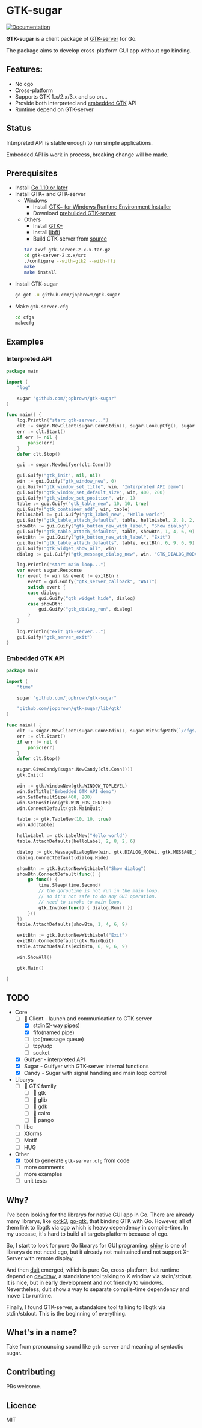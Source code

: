 # GTK-sugar

[![Documentation](https://godoc.org/github.com/jopbrown/gtk-sugar?status.svg)](https://godoc.org/github.com/jopbrown/gtk-sugar?)

**GTK-sugar** is a client package of [GTK-server](http://www.gtk-server.org/intro.html) for Go.

The package aims to develop cross-platform GUI app without cgo binding.

## Features:
* No cgo
* Cross-platform
* Supports GTK 1.x/2.x/3.x and so on...
* Provide both interpreted and [embedded GTK](http://www.gtk-server.org/faq.html#embedded) API
* Runtime depend on GTK-server

## Status
Interpreted API is stable enough to run simple applications.

Embedded API is work in process, breaking change will be made.

## Prerequisites

* Install [Go 1.10 or later](http://golang.org/doc/install.html)
* Install GTK+ and GTK-server
	* Windows
		* Install [GTK+ for Windows Runtime Environment Installer](https://github.com/tschoonj/GTK-for-Windows-Runtime-Environment-Installer/releases)
		* Download [prebuilded GTK-server](https://github.com/jopbrown/gtk-server/releases)
	* Others
		* Install [GTK+](https://www.gtk.org/download/)
		* Install [libffi](http://sourceware.org/libffi/)
		* Build GTK-server from [source](http://www.gtk-server.org/download.html)
		```bash
		tar zxvf gtk-server-2.x.x.tar.gz
		cd gtk-server-2.x.x/src
		./configure --with-gtk2 --with-ffi
		make
		make install
		```
* Install GTK-sugar
	```bash
	go get -u github.com/jopbrown/gtk-sugar
	```
* Make `gtk-server.cfg`
	```bash
	cd cfgs
	makecfg
	```

## Examples

### Interpreted API

```go
package main

import (
	"log"

	sugar "github.com/jopbrown/gtk-sugar"
)

func main() {
	log.Println("start gtk-server...")
	clt := sugar.NewClient(sugar.ConnStdin(), sugar.LookupCfg(), sugar.WithDebug(true))
	err := clt.Start()
	if err != nil {
		panic(err)
	}
	defer clt.Stop()

	gui := sugar.NewGuifyer(clt.Conn())

	gui.Guify("gtk_init", nil, nil)
	win := gui.Guify("gtk_window_new", 0)
	gui.Guify("gtk_window_set_title", win, "Interpreted API demo")
	gui.Guify("gtk_window_set_default_size", win, 400, 200)
	gui.Guify("gtk_window_set_position", win, 1)
	table := gui.Guify("gtk_table_new", 10, 10, true)
	gui.Guify("gtk_container_add", win, table)
	helloLabel := gui.Guify("gtk_label_new", "Hello world")
	gui.Guify("gtk_table_attach_defaults", table, helloLabel, 2, 8, 2, 6)
	showBtn := gui.Guify("gtk_button_new_with_label", "Show dialog")
	gui.Guify("gtk_table_attach_defaults", table, showBtn, 1, 4, 6, 9)
	exitBtn := gui.Guify("gtk_button_new_with_label", "Exit")
	gui.Guify("gtk_table_attach_defaults", table, exitBtn, 6, 9, 6, 9)
	gui.Guify("gtk_widget_show_all", win)
	dialog := gui.Guify("gtk_message_dialog_new", win, "GTK_DIALOG_MODAL", "GTK_MESSAGE_INFO", "GTK_BUTTONS_OK", "Hello world", "''")

	log.Println("start main loop...")
	var event sugar.Response
	for event != win && event != exitBtn {
		event = gui.Guify("gtk_server_callback", "WAIT")
		switch event {
		case dialog:
			gui.Guify("gtk_widget_hide", dialog)
		case showBtn:
			gui.Guify("gtk_dialog_run", dialog)
		}
	}

	log.Println("exit gtk-server...")
	gui.Guify("gtk_server_exit")
}
```

### Embedded GTK API

```go
package main

import (
	"time"

	sugar "github.com/jopbrown/gtk-sugar"

	"github.com/jopbrown/gtk-sugar/lib/gtk"
)

func main() {
	clt := sugar.NewClient(sugar.ConnStdin(), sugar.WithCfgPath(`/cfgs/gtk-server.cfg`))
	err := clt.Start()
	if err != nil {
		panic(err)
	}
	defer clt.Stop()

	sugar.GiveCandy(sugar.NewCandy(clt.Conn()))
	gtk.Init()

	win := gtk.WindowNew(gtk.WINDOW_TOPLEVEL)
	win.SetTitle("Embedded GTK API demo")
	win.SetDefaultSize(400, 200)
	win.SetPosition(gtk.WIN_POS_CENTER)
	win.ConnectDefault(gtk.MainQuit)

	table := gtk.TableNew(10, 10, true)
	win.Add(table)

	helloLabel := gtk.LabelNew("Hello world")
	table.AttachDefaults(helloLabel, 2, 8, 2, 6)

	dialog := gtk.MessageDialogNew(win, gtk.DIALOG_MODAL, gtk.MESSAGE_INFO, gtk.BUTTONS_OK, "Hello %s", "world")
	dialog.ConnectDefault(dialog.Hide)

	showBtn := gtk.ButtonNewWithLabel("Show dialog")
	showBtn.ConnectDefault(func() {
		go func() {
			time.Sleep(time.Second)
			// the goroutine is not run in the main loop.
			// so it's not safe to do any GUI operation.
			// need to invoke to main loop.
			gtk.Invoke(func() { dialog.Run() })
		}()
	})
	table.AttachDefaults(showBtn, 1, 4, 6, 9)

	exitBtn := gtk.ButtonNewWithLabel("Exit")
	exitBtn.ConnectDefault(gtk.MainQuit)
	table.AttachDefaults(exitBtn, 6, 9, 6, 9)

	win.ShowAll()

	gtk.Main()

}
```

## TODO
* Core
	* [ ] 🏃 Client - launch and communication to GTK-server
		* [x] stdin(2-way pipes)
		* [x] fifo(named pipe)
		* [ ] ipc(message queue)
		* [ ] tcp/udp
		* [ ] socket
	* [x] Guifyer - interpreted API
	* [x] Sugar - Guifyer with GTK-server internal functions
	* [X] Candy - Sugar with signal handling and main loop control

* Libarys
	* [ ] 🏃 GTK family
		* [ ] 🏃 gtk
		* [ ] 🏃 glib
		* [ ] 🏃 gdk
		* [ ] 🏃 cairo
		* [ ] 🏃 pango
	* [ ] libc
	* [ ] Xforms
	* [ ] Motif
	* [ ] HUG

* Other
	* [x] tool to generate `gtk-server.cfg` from code
	* [ ] more comments
	* [ ] more examples
	* [ ] unit tests

## Why?

I’ve been looking for the librarys for native GUI app in Go.
There are already many librarys, like [gotk3](https://github.com/gotk3/gotk3), [go-gtk](https://github.com/mattn/go-gtk), that binding GTK with Go. However, all of them link to libgtk via cgo which is heavy dependency in compile-time. In my usecase, it's hard to build all targets platform because of cgo.

So, I start to look for pure Go librarys for GUI programing. [shiny](https://github.com/golang/exp/tree/master/shiny) is one of librarys do not need cgo, but it already not maintained and not support X-Server with remote display.

And then [duit](https://github.com/mjl-/duit) emerged, which is pure Go, cross-platform, but runtime depend on [devdraw](https://9fans.github.io/plan9port/man/man1/devdraw.html), a standslone tool talking to X window via stdin/stdout. It is nice, but in early development and not friendly to windows. Nevertheless, duit show a way to separate compile-time dependency and move it to runtime.

Finally, I found GTK-server, a standalone tool talking to libgtk via stdin/stdout. This is the beginning of everything.

## What's in a name?
Take from pronouncing sound like `gtk-server` and meaning of syntactic sugar.

##  Contributing
PRs welcome.

## Licence
MIT
